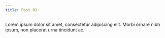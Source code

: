 ```yaml
---
title: Post 01
---
```


Lorem ipsum dolor sit amet, consectetur adipiscing elit. Morbi ornare nibh ipsum, non placerat urna tincidunt ac.

